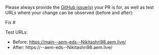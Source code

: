 Please always provide the [GitHub issue(s)](../issues) your PR is for, as well as test URLs where your change can be observed (before and after):

Fix #<gh-issue-id>

Test URLs:
- Before: https://main--aem-eds--Nikitashri98.aem.live/
- After: https://<branch>--aem-eds--Nikitashri98.aem.live/
